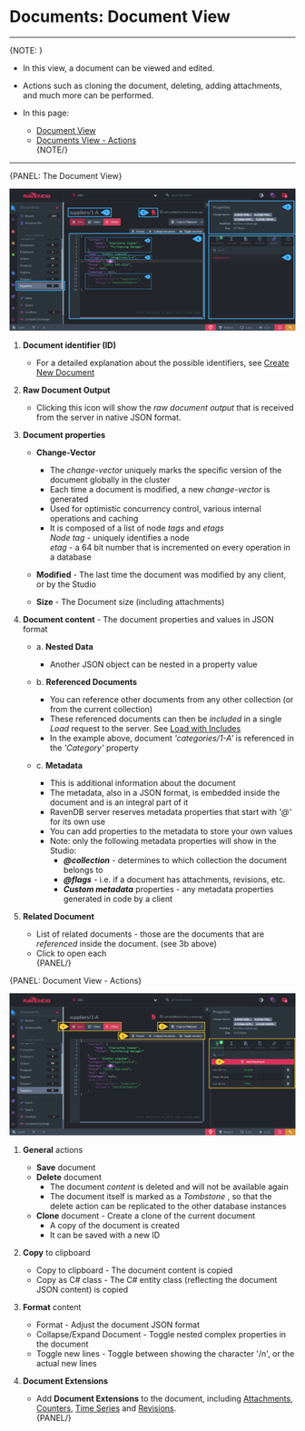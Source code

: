 ﻿# Documents: Document View
---

{NOTE: }

* In this view, a document can be viewed and edited.  

* Actions such as cloning the document, deleting, adding attachments, and much more can be performed.  

* In this page:  
  * [Document View](../../../studio/database/documents/document-view#the-document-view)  
  * [Documents View - Actions](../../../studio/database/documents/document-view#document-view---actions)  
{NOTE/}

---

{PANEL: The Document View}

![Figure 1. Document View](images/document-view-1.png "Document: 'Suppliers/1-A' in the 'Suppliers' Collection")

1. **Document identifier (ID)**  
   * For a detailed explanation about the possible identifiers, see [Create New Document](../../../studio/database/documents/create-new-document)  

2. **Raw Document Output**
   * Clicking this icon will show the _raw document output_ that is received from the server in native JSON format.  

3. **Document properties**  

   * **Change-Vector**  

     * The _change-vector_ uniquely marks the specific version of the document globally in the cluster  
     * Each time a document is modified, a new _change-vector_ is generated  
     * Used for optimistic  concurrency control, various internal operations and caching  
     * It is composed of a list of node _tags_ and _etags_  
       _Node tag_ - uniquely identifies a node  
       _etag_ - a 64 bit number that is incremented on every operation in a database  

   * **Modified** - The last time the document was modified by any client, or by the Studio  
   * **Size** - The Document size (including attachments)  

4. **Document content** - The document properties and values in JSON format  
   * a. **Nested Data**  
        * Another JSON object can be nested in a property value  

   * b. **Referenced Documents**  
        * You can reference other documents from any other collection (or from the current collection)  
        * These referenced documents can then be _included_ in a single _Load_ request to the server. See [Load with Includes](../../../client-api/session/loading-entities#load-with-includes)  
        * In the example above, document _'categories/1-A'_ is referenced in the _'Category'_ property  

   * c. **Metadata**  
        * This is additional information about the document  
        * The metadata, also in a JSON format, is embedded inside the document and is an integral part of it  
        * RavenDB server reserves metadata properties that start with _'@'_ for its own use  
        * You can add properties to the metadata to store your own values  
        * Note: only the following metadata properties will show in the Studio:  
           * ***@collection*** - determines to which collection the document belongs to  
           * ***@flags*** - i.e. if a document has attachments, revisions, etc.  
           * ***Custom metadata*** properties - any metadata properties generated in code by a client  

5. **Related Document**  
   * List of related documents - those are the documents that are _referenced_ inside the document. (see 3b above)
   * Click to open each  
{PANEL/}

{PANEL: Document View - Actions}

![Figure 2. Document View Actions](images/document-view-2.png "Document View Actions")

1. **General** actions  
   * **Save** document  
   * **Delete** document  
     * The document _content_ is deleted and will not be available again
     * The document itself is marked as a _Tombstone_ , so that the delete action can be replicated to the other database instances  
   * **Clone** document - Create a clone of the current document  
     * A copy of the document is created  
     * It can be saved with a new ID  

2. **Copy** to clipboard  
   * Copy to clipboard - The document content is copied  
   * Copy as C# class - The C# entity class (reflecting the document JSON content) is copied  

3. **Format** content
   * Format - Adjust the document JSON format  
   * Collapse/Expand Document - Toggle nested complex properties in the document  
   * Toggle new lines - Toggle between showing the character '/n', or the actual new lines  

4. **Document Extensions**  
   * Add **Document Extensions** to the document, including 
     [Attachments](../../../document-extensions/attachments/what-are-attachments), 
     [Counters](../../../studio/database/document-extensions/counters), 
     [Time Series](../../../studio/database/document-extensions/time-series) 
     and [Revisions](../../../server/extensions/revisions).  
{PANEL/}
